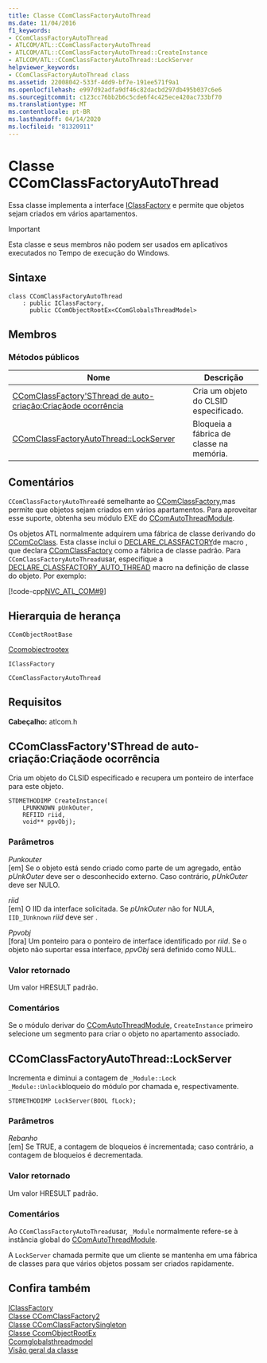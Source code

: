 ```yaml
---
title: Classe CComClassFactoryAutoThread
ms.date: 11/04/2016
f1_keywords:
- CComClassFactoryAutoThread
- ATLCOM/ATL::CComClassFactoryAutoThread
- ATLCOM/ATL::CComClassFactoryAutoThread::CreateInstance
- ATLCOM/ATL::CComClassFactoryAutoThread::LockServer
helpviewer_keywords:
- CComClassFactoryAutoThread class
ms.assetid: 22008042-533f-4dd9-bf7e-191ee571f9a1
ms.openlocfilehash: e997d92adfa9df46c82dacbd297db495b037c6e6
ms.sourcegitcommit: c123cc76bb2b6c5cde6f4c425ece420ac733bf70
ms.translationtype: MT
ms.contentlocale: pt-BR
ms.lasthandoff: 04/14/2020
ms.locfileid: "81320911"
---
```

# <a name="ccomclassfactoryautothread-class"></a>Classe CComClassFactoryAutoThread

Essa classe implementa a interface [IClassFactory](/windows/win32/api/unknwnbase/nn-unknwnbase-iclassfactory) e permite que objetos sejam criados em vários apartamentos.

> [!IMPORTANT]
> Esta classe e seus membros não podem ser usados em aplicativos executados no Tempo de execução do Windows.

## <a name="syntax"></a>Sintaxe

```
class CComClassFactoryAutoThread
    : public IClassFactory,
      public CComObjectRootEx<CComGlobalsThreadModel>
```

## <a name="members"></a>Membros

### <a name="public-methods"></a>Métodos públicos

|Nome|Descrição|
|----------|-----------------|
|[CComClassFactory'SThread de auto-criação:Criaçãode ocorrência](#createinstance)|Cria um objeto do CLSID especificado.|
|[CComClassFactoryAutoThread::LockServer](#lockserver)|Bloqueia a fábrica de classe na memória.|

## <a name="remarks"></a>Comentários

`CComClassFactoryAutoThread`é semelhante ao [CComClassFactory,](../../atl/reference/ccomclassfactory-class.md)mas permite que objetos sejam criados em vários apartamentos. Para aproveitar esse suporte, obtenha seu módulo EXE do [CComAutoThreadModule](../../atl/reference/ccomautothreadmodule-class.md).

Os objetos ATL normalmente adquirem uma fábrica de classe derivando do [CComCoClass](../../atl/reference/ccomcoclass-class.md). Esta classe inclui o [DECLARE_CLASSFACTORY](aggregation-and-class-factory-macros.md#declare_classfactory)de macro , que declara [CComClassFactory](../../atl/reference/ccomclassfactory-class.md) como a fábrica de classe padrão. Para `CComClassFactoryAutoThread`usar, especifique a [DECLARE_CLASSFACTORY_AUTO_THREAD](aggregation-and-class-factory-macros.md#declare_classfactory_auto_thread) macro na definição de classe do objeto. Por exemplo:

[!code-cpp[NVC_ATL_COM#9](../../atl/codesnippet/cpp/ccomclassfactoryautothread-class_1.h)]

## <a name="inheritance-hierarchy"></a>Hierarquia de herança

`CComObjectRootBase`

[Ccomobjectrootex](../../atl/reference/ccomobjectrootex-class.md)

`IClassFactory`

`CComClassFactoryAutoThread`

## <a name="requirements"></a>Requisitos

**Cabeçalho:** atlcom.h

## <a name="ccomclassfactoryautothreadcreateinstance"></a><a name="createinstance"></a>CComClassFactory'SThread de auto-criação:Criaçãode ocorrência

Cria um objeto do CLSID especificado e recupera um ponteiro de interface para este objeto.

```
STDMETHODIMP CreateInstance(
    LPUNKNOWN pUnkOuter,
    REFIID riid,
    void** ppvObj);
```

### <a name="parameters"></a>Parâmetros

*Punkouter*<br/>
[em] Se o objeto está sendo criado como parte de um agregado, então *pUnkOuter* deve ser o desconhecido externo. Caso contrário, *pUnkOuter* deve ser NULO.

*riid*<br/>
[em] O IID da interface solicitada. Se *pUnkOuter* não for NULA, `IID_IUnknown` *riid* deve ser .

*Ppvobj*<br/>
[fora] Um ponteiro para o ponteiro de interface identificado por *riid*. Se o objeto não suportar essa interface, *ppvObj* será definido como NULL.

### <a name="return-value"></a>Valor retornado

Um valor HRESULT padrão.

### <a name="remarks"></a>Comentários

Se o módulo derivar do [CComAutoThreadModule,](../../atl/reference/ccomautothreadmodule-class.md) `CreateInstance` primeiro selecione um segmento para criar o objeto no apartamento associado.

## <a name="ccomclassfactoryautothreadlockserver"></a><a name="lockserver"></a>CComClassFactoryAutoThread::LockServer

Incrementa e diminui a contagem de `_Module::Lock` `_Module::Unlock`bloqueio do módulo por chamada e, respectivamente.

```
STDMETHODIMP LockServer(BOOL fLock);
```

### <a name="parameters"></a>Parâmetros

*Rebanho*<br/>
[em] Se TRUE, a contagem de bloqueios é incrementada; caso contrário, a contagem de bloqueios é decrementada.

### <a name="return-value"></a>Valor retornado

Um valor HRESULT padrão.

### <a name="remarks"></a>Comentários

Ao `CComClassFactoryAutoThread`usar, `_Module` normalmente refere-se à instância global do [CComAutoThreadModule](../../atl/reference/ccomautothreadmodule-class.md).

A `LockServer` chamada permite que um cliente se mantenha em uma fábrica de classes para que vários objetos possam ser criados rapidamente.

## <a name="see-also"></a>Confira também

[IClassFactory](/windows/win32/api/unknwnbase/nn-unknwnbase-iclassfactory)<br/>
[Classe CComClassFactory2](../../atl/reference/ccomclassfactory2-class.md)<br/>
[Classe CComClassFactorySingleton](../../atl/reference/ccomclassfactorysingleton-class.md)<br/>
[Classe CcomObjectRootEx](../../atl/reference/ccomobjectrootex-class.md)<br/>
[Ccomglobalsthreadmodel](atl-typedefs.md#ccomglobalsthreadmodel)<br/>
[Visão geral da classe](../../atl/atl-class-overview.md)
